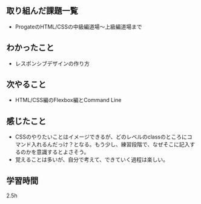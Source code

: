 ## 取り組んだ課題一覧
- ProgateのHTML/CSSの中級編道場～上級編道場まで
## わかったこと
- レスポンシブデザインの作り方
## 次やること
- HTML/CSS編のFlexbox編とCommand Line
## 感じたこと
- CSSのやりたいことはイメージできるが、どのレベルのclassのところにコマンド入れるんだっけ？となる。もう少し、練習段階で、なぜそこに記入するのかを意識するとよさそう。
- 覚えることは多いが、自分で考えて、できていく過程は楽しい。
## 学習時間
2.5h
